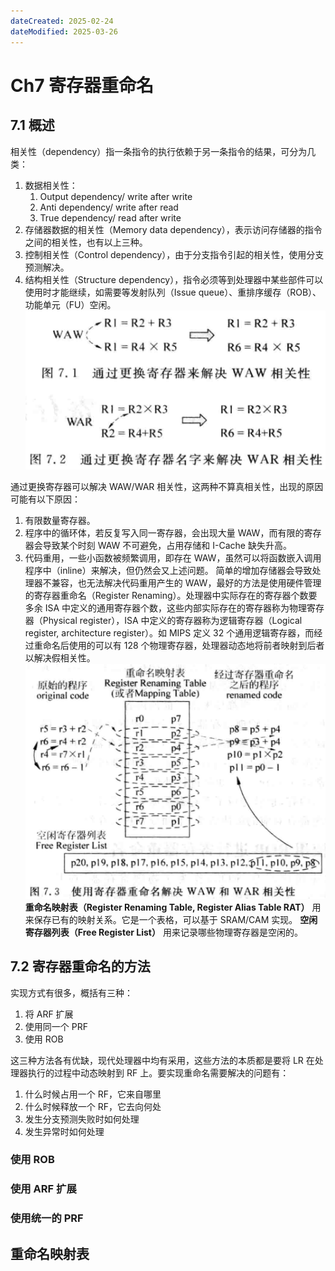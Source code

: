 ```yaml
---
dateCreated: 2025-02-24
dateModified: 2025-03-26
---
```

# Ch7 寄存器重命名
## 7.1 概述

相关性（dependency）指一条指令的执行依赖于另一条指令的结果，可分为几类：

1. 数据相关性：
	1. Output dependency/ write after write
	2. Anti dependency/ write after read
	3. True dependency/ read after write
2. 存储器数据的相关性（Memory data dependency），表示访问存储器的指令之间的相关性，也有以上三种。
3. 控制相关性（Control dependency），由于分支指令引起的相关性，使用分支预测解决。
4. 结构相关性（Structure dependency），指令必须等到处理器中某些部件可以使用时才能继续，如需要等发射队列（Issue queue）、重排序缓存（ROB）、功能单元（FU）空闲。
![](assets/ch7%20寄存器重命名/解决相关性.png)

通过更换寄存器可以解决 WAW/WAR 相关性，这两种不算真相关性，出现的原因可能有以下原因：

1. 有限数量寄存器。
2. 程序中的循环体，若反复写入同一寄存器，会出现大量 WAW，而有限的寄存器会导致某个时刻 WAW 不可避免，占用存储和 I-Cache 缺失升高。
3. 代码重用，一些小函数被频繁调用，即存在 WAW，虽然可以将函数嵌入调用程序中（inline）来解决，但仍然会又上述问题。
简单的增加存储器会导致处理器不兼容，也无法解决代码重用产生的 WAW，最好的方法是使用硬件管理的寄存器重命名（Register Renaming）。处理器中实际存在的寄存器个数要多余 ISA 中定义的通用寄存器个数，这些内部实际存在的寄存器称为物理寄存器（Physical register），ISA 中定义的寄存器称为逻辑寄存器（Logical register, architecture register）。如 MIPS 定义 32 个通用逻辑寄存器，而经过重命名后使用的可以有 128 个物理寄存器，处理器动态地将前者映射到后者以解决假相关性。
![](assets/ch7%20寄存器重命名/使用重命名.png)
**重命名映射表（Register Renaming Table, Register Alias Table RAT）** 用来保存已有的映射关系。它是一个表格，可以基于 SRAM/CAM 实现。
**空闲寄存器列表（Free Register List）** 用来记录哪些物理寄存器是空闲的。

## 7.2 寄存器重命名的方法

实现方式有很多，概括有三种：

1. 将 ARF 扩展
2. 使用同一个 PRF
3. 使用 ROB

这三种方法各有优缺，现代处理器中均有采用，这些方法的本质都是要将 LR 在处理器执行的过程中动态映射到 RF 上。要实现重命名需要解决的问题有：

1. 什么时候占用一个 RF，它来自哪里
2. 什么时候释放一个 RF，它去向何处
3. 发生分支预测失败时如何处理
4. 发生异常时如何处理

### 使用 ROB

### 使用 ARF 扩展

### 使用统一的 PRF

## 重命名映射表
